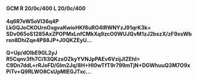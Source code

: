 #### GCM R 20/0c/400 L 20/0c/400
**4q6R7eW5oVl36q4P**<br/>**LkGQJoCKOUrnOxgvaKwioHKf6uRO4IRWNYzJ91qrK3k=**<br/>**SDv065oS1285AxZPOPMxLnfCMkXq9zcO0WUJQvM1zJ2bszX/zF9xsWbrsn8DhiZqe4P88JP+J0QKZEyU...**<br/><br/>
**Q+Up/dOIbE9GL2yJ**<br/>**R5Cqnv3fh7Ci1l3QKzsOZkyYVNJpPAEv6VzijJIZEhI=**<br/>**C9Dn7ddL+rRJoFD/Glm2Jq/8H+HI0wTfT9r799mTjN+DGWhuuQ3M7O9xPiTv+Q9RLWO8CsUpMIEGJTxc...**
